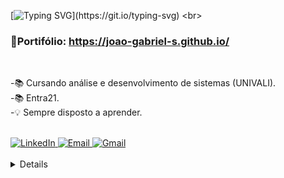 [![Typing SVG](https://readme-typing-svg.herokuapp.com?font=inconsolata&size=35&color=22899F&center=true&width=600&height=80&lines=Hello+World%2C+it's+me%2C+João%F0%9F%8C%8E!)](https://git.io/typing-svg)
<br>
### 📝Portifólio: https://joao-gabriel-s.github.io/
<br>

-📚 Cursando análise e desenvolvimento de sistemas (UNIVALI).<br>
-📚 Entra21.<br>
-💡 Sempre disposto a aprender.<br>

<br>
<div align="left">
    <a href="https://www.linkedin.com/in/joao-gabriel-s/">
        <img src="https://img.shields.io/badge/LinkedIn-%230077B5.svg?&style=flat-square&logo=linkedin&logoColor=white&color=071A2C"
            alt="LinkedIn">
    </a>
    <a href="mailto:joaog00@hotmail.com" mailto="mailto:joaog00@hotmail.com" target="_blank">
        <img src="https://img.shields.io/badge/Email-%231877F2.svg?&style=flat-square&logo=gmail&logoColor=white&color=071A2C"
            alt="Email">
    </a>
    <a href="https://joao-gabriel-s.github.io/" target="_blank">
        <img src="https://img.shields.io/badge/-Website-%23071a2c" alt="Gmail">
    </a>
</div>
<br>
<details><a>Detalhes</a>

#### Front-end

<center>
<hr>

![HTML](https://img.shields.io/badge/-HTML-black?style=flat&logo=HTML5)&nbsp;
![CSS](https://img.shields.io/badge/-CSS-black?style=flat&logo=CSS3&logoColor=1572B6)&nbsp;
![Bootstrap](https://img.shields.io/badge/-Bootstrap-black?style=flat&logo=bootstrap)&nbsp;
![JavaScript](https://img.shields.io/badge/-JavaScript-black?style=flat&logo=javascript)&nbsp;
![Typescript](https://img.shields.io/badge/-Typescript-black?style=flat&logo=typescript)&nbsp;

<br>

</center>

#### Back-end
<center>
<hr>

![C#](https://img.shields.io/badge/C%23-000000?style=flat&logo=c-sharp&logoColor=purple)&nbsp;

<br>
</center>

#### Database

<center>
<hr>

![MySql](https://img.shields.io/badge/-MySql-black?style=flat&logo=mysql)&nbsp;
![SqlServer](https://img.shields.io/badge/-SqlServer-black?style=flat&logo=microsoft-Sql-Server)&nbsp;

<br>
</center>

#### Mobile

<center>
<hr>

![Flutter](https://img.shields.io/badge/-Flutter-black?style=flat&logo=Flutter&logoColor=13b9fd)&nbsp;
![Xamarin](https://img.shields.io/badge/-Xamarin-black?style=flat&logo=xamarin&logoColor=13b9fd)&nbsp;

<br>
</center>

#### IDE

<center>
<hr>

![Visual Studio Code](https://img.shields.io/badge/-Visual%20Studio%20Code-black?style=flat&logo=visual-studio-code&logoColor=007ACC)&nbsp;
![Visual Studio](https://img.shields.io/badge/-Visual%20Studio-black?style=flat&logo=visual-studio&logoColor=purple)&nbsp;
<br>
</center>

#### Versioning

<center>
<hr>

![Git](https://img.shields.io/badge/-Git-black?style=flat&logo=git)&nbsp;
![GitHub](https://img.shields.io/badge/-GitHub-black?style=flat&logo=github)&nbsp;

<br>
</center>

<hr>

<details><summary> 📈 My GitHub Stats  </summary>
<p>
<p align="center">

<center>

![João Gabriel GitHub stats](https://github-readme-stats.vercel.app/api?username=joao-gabriel-s&show_icons=true&theme=radical)

<br>


</div>
</p>
</details>

<hr>
<br>

</div>
<br> 


